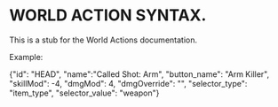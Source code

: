 # WORLD ACTION SYNTAX.

This is a stub for the World Actions documentation.

Example:

{"id": "HEAD", "name":"Called Shot: Arm", "button_name": "Arm Killer", "skillMod": -4, "dmgMod": 4, "dmgOverride": "", "selector_type": "item_type", "selector_value": "weapon"}
